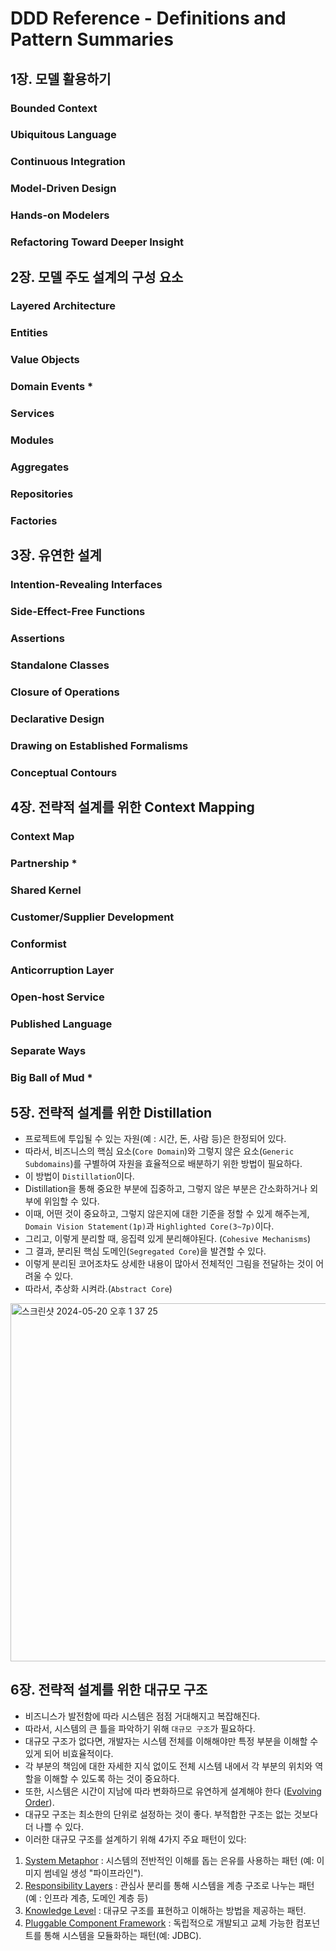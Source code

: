 # DDD Reference - Definitions and Pattern Summaries











## 1장. 모델 활용하기
### Bounded Context 
### Ubiquitous Language 
### Continuous Integration 
### Model-Driven Design 
### Hands-on Modelers 
### Refactoring Toward Deeper Insight

## 2장. 모델 주도 설계의 구성 요소
### Layered Architecture
### Entities 
### Value Objects
### Domain Events * 
### Services 
### Modules 
### Aggregates
### Repositories
### Factories 

## 3장. 유연한 설계
### Intention-Revealing Interfaces 
### Side-Effect-Free Functions 
### Assertions
### Standalone Classes
### Closure of Operations 
### Declarative Design
### Drawing on Established Formalisms
### Conceptual Contours

## 4장. 전략적 설계를 위한 Context Mapping
### Context Map
### Partnership * 
### Shared Kernel 
### Customer/Supplier Development
### Conformist
### Anticorruption Layer
### Open-host Service
### Published Language
### Separate Ways 
### Big Ball of Mud * 

## 5장. 전략적 설계를 위한 Distillation

- 프로젝트에 투입될 수 있는 자원(예 : 시간, 돈, 사람 등)은 한정되어 있다.
- 따라서, 비즈니스의 핵심 요소(`Core Domain`)와 그렇지 않은 요소(`Generic Subdomains`)를 구별하여 자원을 효율적으로 배분하기 위한 방법이 필요하다.
- 이 방법이 `Distillation`이다.
- Distillation을 통해 중요한 부분에 집중하고, 그렇지 않은 부분은 간소화하거나 외부에 위임할 수 있다.
- 이때, 어떤 것이 중요하고, 그렇지 않은지에 대한 기준을 정할 수 있게 해주는게, `Domain Vision Statement(1p)`과 `Highlighted Core(3~7p)`이다.
- 그리고, 이렇게 분리할 때, 응집력 있게 분리해야된다. (`Cohesive Mechanisms`)
- 그 결과, 분리된 핵심 도메인(`Segregated Core`)을 발견할 수 있다.
- 이렇게 분리된 코어조차도 상세한 내용이 많아서 전체적인 그림을 전달하는 것이 어려울 수 있다.
- 따라서, 추상화 시켜라.(`Abstract Core`)


<img width="573" alt="스크린샷 2024-05-20 오후 1 37 25" src="https://github.com/THE-BOOK-READERS/Eric-Evans-DDD/assets/60481383/bdd86f01-b374-423b-b68c-4cd7fdf95b52">

## 6장. 전략적 설계를 위한 대규모 구조
- 비즈니스가 발전함에 따라 시스템은 점점 거대해지고 복잡해진다.
- 따라서, 시스템의 큰 틀을 파악하기 위해 `대규모 구조`가 필요하다.
- 대규모 구조가 없다면, 개발자는 시스템 전체를 이해해야만 특정 부분을 이해할 수 있게 되어 비효율적이다.
- 각 부분의 책임에 대한 자세한 지식 없이도 전체 시스템 내에서 각 부분의 위치와 역할을 이해할 수 있도록 하는 것이 중요하다.
- 또한, 시스템은 시간이 지남에 따라 변화하므로 유연하게 설계해야 한다 ([Evolving Order](https://github.com/THE-BOOK-READERS/Eric-Evans-DDD/blob/main/summary/ch6.md#62-evolving-order%EC%A7%84%ED%99%94%ED%95%98%EB%8A%94-%EC%A7%88%EC%84%9C)).
- 대규모 구조는 최소한의 단위로 설정하는 것이 좋다. 부적합한 구조는 없는 것보다 더 나쁠 수 있다.
- 이러한 대규모 구조를 설계하기 위해 4가지 주요 패턴이 있다:
1. [System Metaphor](https://github.com/THE-BOOK-READERS/Eric-Evans-DDD/blob/main/summary/ch6.md#63-system-metaphor) : 시스템의 전반적인 이해를 돕는 은유를 사용하는 패턴 (예: 이미지 썸네일 생성 "파이프라인").
2. [Responsibility Layers](https://github.com/THE-BOOK-READERS/Eric-Evans-DDD/blob/main/summary/ch6.md#64-responsibility-layers) : 관심사 분리를 통해 시스템을 계층 구조로 나누는 패턴(예 : 인프라 계층, 도메인 계층 등)
3. [Knowledge Level](https://github.com/THE-BOOK-READERS/Eric-Evans-DDD/blob/main/summary/ch6.md#65-knowledge-level) : 대규모 구조를 표현하고 이해하는 방법을 제공하는 패턴.
4. [Pluggable Component Framework](https://github.com/THE-BOOK-READERS/Eric-Evans-DDD/blob/main/summary/ch6.md#66-pluggable-component-framework) : 독립적으로 개발되고 교체 가능한 컴포넌트를 통해 시스템을 모듈화하는 패턴(예: JDBC).

